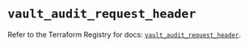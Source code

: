 # `vault_audit_request_header`

Refer to the Terraform Registry for docs: [`vault_audit_request_header`](https://registry.terraform.io/providers/hashicorp/vault/5.0.0/docs/resources/audit_request_header).
